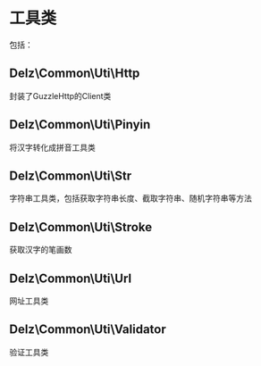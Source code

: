 # 工具类

包括：

## Delz\Common\Uti\Http

封装了GuzzleHttp的Client类

## Delz\Common\Uti\Pinyin

将汉字转化成拼音工具类

## Delz\Common\Uti\Str

字符串工具类，包括获取字符串长度、截取字符串、随机字符串等方法

## Delz\Common\Uti\Stroke

获取汉字的笔画数

## Delz\Common\Uti\Url

网址工具类

## Delz\Common\Uti\Validator

验证工具类